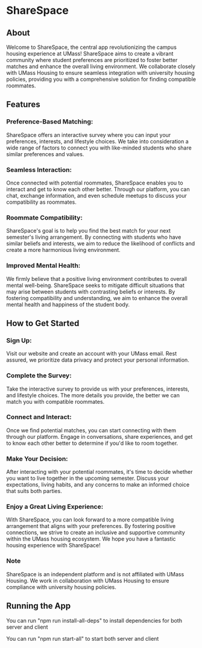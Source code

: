 # ShareSpace
## About
Welcome to ShareSpace, the central app revolutionizing the campus housing experience at UMass! ShareSpace aims to create a vibrant community where student preferences are prioritized to foster better matches and enhance the overall living environment. We collaborate closely with UMass Housing to ensure seamless integration with university housing policies, providing you with a comprehensive solution for finding compatible roommates.

## Features

### Preference-Based Matching: 
ShareSpace offers an interactive survey where you can input your preferences, interests, and lifestyle choices. We take into consideration a wide range of factors to connect you with like-minded students who share similar preferences and values.

### Seamless Interaction: 
Once connected with potential roommates, ShareSpace enables you to interact and get to know each other better. Through our platform, you can chat, exchange information, and even schedule meetups to discuss your compatibility as roommates.

### Roommate Compatibility: 
ShareSpace's goal is to help you find the best match for your next semester's living arrangement. By connecting with students who have similar beliefs and interests, we aim to reduce the likelihood of conflicts and create a more harmonious living environment.

### Improved Mental Health: 
We firmly believe that a positive living environment contributes to overall mental well-being. ShareSpace seeks to mitigate difficult situations that may arise between students with contrasting beliefs or interests. By fostering compatibility and understanding, we aim to enhance the overall mental health and happiness of the student body.

## How to Get Started

### Sign Up: 
Visit our website and create an account with your UMass email. Rest assured, we prioritize data privacy and protect your personal information.

### Complete the Survey: 
Take the interactive survey to provide us with your preferences, interests, and lifestyle choices. The more details you provide, the better we can match you with compatible roommates.

### Connect and Interact: 
Once we find potential matches, you can start connecting with them through our platform. Engage in conversations, share experiences, and get to know each other better to determine if you'd like to room together.

### Make Your Decision: 
After interacting with your potential roommates, it's time to decide whether you want to live together in the upcoming semester. Discuss your expectations, living habits, and any concerns to make an informed choice that suits both parties.

### Enjoy a Great Living Experience: 
With ShareSpace, you can look forward to a more compatible living arrangement that aligns with your preferences. By fostering positive connections, we strive to create an inclusive and supportive community within the UMass housing ecosystem. We hope you have a fantastic housing experience with ShareSpace!

### Note
ShareSpace is an independent platform and is not affiliated with UMass Housing. We work in collaboration with UMass Housing to ensure compliance with university housing policies.

## Running the App

You can run "npm run install-all-deps" to install dependencies for both server and client

You can run "npm run start-all" to start both server and client
